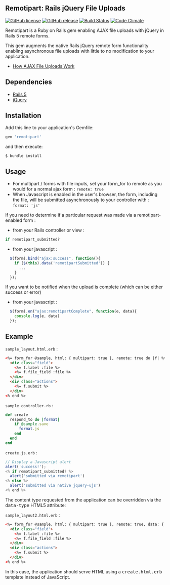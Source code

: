 ## Remotipart: Rails jQuery File Uploads

[![GitHub license](https://img.shields.io/github/license/jbox-web/remotipart.svg)](https://github.com/jbox-web/remotipart/blob/master/LICENSE)
[![GitHub release](https://img.shields.io/github/release/jbox-web/remotipart.svg)](https://github.com/jbox-web/remotipart/releases/latest)
[![Build Status](https://travis-ci.org/jbox-web/remotipart.svg?branch=master)](https://travis-ci.org/jbox-web/remotipart)
[![Code Climate](https://codeclimate.com/github/jbox-web/remotipart/badges/gpa.svg)](https://codeclimate.com/github/jbox-web/remotipart)

Remotipart is a Ruby on Rails gem enabling AJAX file uploads with jQuery in Rails 5 remote forms.

This gem augments the native Rails jQuery remote form functionality enabling asynchronous file uploads with little to no modification to your application.

* [How AJAX File Uploads Work](http://www.alfajango.com/blog/ajax-file-uploads-with-the-iframe-method/)

## Dependencies

* [Rails 5](http://github.com/rails/rails)
* [jQuery]()


## Installation

Add this line to your application's Gemfile:

```ruby
gem 'remotipart'
```

and then execute:

```console
$ bundle install
```


## Usage

* For multipart / forms with file inputs, set your form_for to remote as you would for a normal ajax form : `remote: true`
* When Javascript is enabled in the user's browser, the form, including the file, will be submitted asynchronously to your controller with : `format: 'js'`

If you need to determine if a particular request was made via a remotipart-enabled form :

* from your Rails controller or view :

```ruby
if remotipart_submitted?
```

* from your javascript :

```javascript
  $(form).bind("ajax:success", function(){
    if ($(this).data('remotipartSubmitted')) {
      ...
    }
  });
```

If you want to be notified when the upload is complete (which can be either success or error)

* from your javascript :

```javascript
  $(form).on("ajax:remotipartComplete", function(e, data){
    console.log(e, data)
  });
```


## Example

`sample_layout.html.erb` :

```html
<%= form_for @sample, html: { multipart: true }, remote: true do |f| %>
  <div class="field">
    <%= f.label :file %>
    <%= f.file_field :file %>
  </div>
  <div class="actions">
    <%= f.submit %>
  </div>
<% end %>
```

`sample_controller.rb` :

```ruby
def create
  respond_to do |format|
    if @sample.save
      format.js
    end
  end
end
```

`create.js.erb` :

```javascript
// Display a Javascript alert
alert('success!');
<% if remotipart_submitted? %>
  alert('submitted via remotipart')
<% else %>
  alert('submitted via native jquery-ujs')
<% end %>
```

The content type requested from the application can be overridden via the <tt>data-type</tt> HTML5 attribute:

`sample_layout2.html.erb` :

```html
<%= form_for @sample, html: { multipart: true }, remote: true, data: { type: :html } do |f| %>
  <div class="field">
    <%= f.label :file %>
    <%= f.file_field :file %>
  </div>
  <div class="actions">
    <%= f.submit %>
  </div>
<% end %>
```

In this case, the application should serve HTML using a <tt>create.html.erb</tt> template instead of JavaScript.
